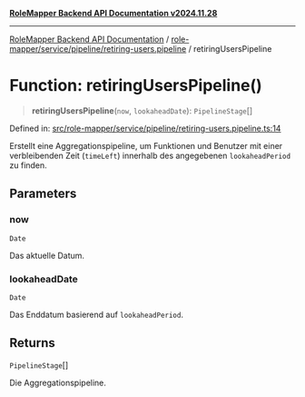 [**RoleMapper Backend API Documentation v2024.11.28**](../../../../../README.md)

***

[RoleMapper Backend API Documentation](../../../../../modules.md) / [role-mapper/service/pipeline/retiring-users.pipeline](../README.md) / retiringUsersPipeline

# Function: retiringUsersPipeline()

> **retiringUsersPipeline**(`now`, `lookaheadDate`): `PipelineStage`[]

Defined in: [src/role-mapper/service/pipeline/retiring-users.pipeline.ts:14](https://github.com/FlowCraft-AG/RoleMapper/blob/06e4dcac36a95931bf2da64d0f18219d502c1d38/backend/src/role-mapper/service/pipeline/retiring-users.pipeline.ts#L14)

Erstellt eine Aggregationspipeline, um Funktionen und Benutzer mit einer
verbleibenden Zeit (`timeLeft`) innerhalb des angegebenen `lookaheadPeriod` zu finden.

## Parameters

### now

`Date`

Das aktuelle Datum.

### lookaheadDate

`Date`

Das Enddatum basierend auf `lookaheadPeriod`.

## Returns

`PipelineStage`[]

Die Aggregationspipeline.
